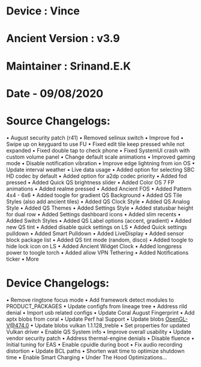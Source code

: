 Device : Vince
=================

Ancient Version : v3.9
=================

Maintainer : Srinand.E.K 
=================

Date - 09/08/2020
=================

Source Changelogs:
=================
• August security patch (r41)
• Removed selinux switch
• Improve fod
• Swipe up on keyguard to use FU
• Fixed edit tile keep pressed while not expanded
• Fixed double tap to check phone
• Fixed SystemUI crash with custom volume panel
• Change default scale animations
• Improved gaming mode
• Disable notification vibration
• Improve edge lightning from ion OS
• Update interval weather
• Live data usage
• Added option for selecting SBC HD codec by default
• Added option for a2dp codec priority
• Added fod pressed
• Added Quick QS brightness slider
• Added Color OS 7 FP animations
• Added realme pressed
• Added Ancient FOS
• Added Pattern 4x4 - 6x6
• Added toogle for gradient QS Background
• Added QS Tile Styles (also add ancient tiles)
• Added QS Clock Style
• Added QS Analog Style
• Added QS Themes
• Added Settings Style
• Added statusbar height for dual row
• Added Settings dashboard icons
• Added slim recents
• Added Switch Styles
• Added QS Label options (accent, gradient)
• Added new QS tint
• Added disable quick settings on LS
• Added Quick settings pulldown
• Added Smart Pulldown
• Added LiveDisplay
• Added sensor block package list
• Added QS tint mode (random, disco)
• Added toogle to hide lock icon on LS
• Added Ancient Widget Clock
• Added longpress power to toogle torch
• Added allow VPN Tethering
• Added Notifications ticker
• More

Device Changelogs:
=================
• Remove ringtone focus mode
• Add framework detect modules to PRODUCT_PACKAGES
• Update configfs from lineage tree
• Address rild denial
• Import usb related configs
• Update Coral August Fingerprint
• Add aptx blobs from coral
• Update Perf hal Support
• Update blobs OpenGL-V@474.0
• Update blobs vulkan 1.1.128_treble
• Set properties for updated Vulkan driver
• Enable QS System info
• Improve overall usability
• Update vendor security patch
• Address thermal-engine denials
• Disable fluence
• Initial tuning for EAS
• Enable cpuidle during boot
• Fix audio recording distortion
• Update BCL paths
• Shorten wait time to optimize shutdown time
• Enable Smart Charging
• Under The Hood Optimizations...
